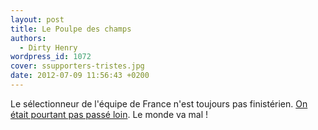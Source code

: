 ```yaml
---
layout: post
title: Le Poulpe des champs
authors:
  - Dirty Henry
wordpress_id: 1072
cover: ssupporters-tristes.jpg
date: 2012-07-09 11:56:43 +0200
---
```


Le sélectionneur de l'équipe de France n'est toujours pas finistérien.
[On était pourtant pas passé loin](http://paris-ile-de-france.france3.fr/info/le-guen-selectionneur-de-l-equipe-de-france--74773275.html).
Le monde va mal !
